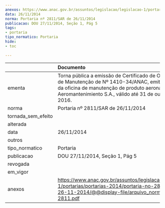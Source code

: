 ```yaml
---
anexos: https://www.anac.gov.br/assuntos/legislacao/legislacao-1/portarias/portarias-2014/portaria-no-2811-sar-de-26-11-2014/@@display-file/arquivo_norma/PA2014-2811.pdf
data: 26/11/2014
norma: Portaria nº 2811/SAR de 26/11/2014
publicacao: DOU 27/11/2014, Seção 1, Pág 5
tags:
- portaria
tipo_normatico: Portaria
hide: 
- toc 
 
---
```


|                    | Documento                                                                                                                                                                                                          |
|:-------------------|:-------------------------------------------------------------------------------------------------------------------------------------------------------------------------------------------------------------------|
| ementa             | Torna pública a emissão de Certificado de Organização de Manutenção de Nº 1410-34/ANAC, emitido em favor da oficina de manutenção de produto aeronáutico Aeromantenimiento S.A., válido até 31 de outubro de 2016. |
| norma              | Portaria nº 2811/SAR de 26/11/2014                                                                                                                                                                                 |
| tornada_sem_efeito |                                                                                                                                                                                                                    |
| alterada           |                                                                                                                                                                                                                    |
| data               | 26/11/2014                                                                                                                                                                                                         |
| outros             |                                                                                                                                                                                                                    |
| tipo_normatico     | Portaria                                                                                                                                                                                                           |
| publicacao         | DOU 27/11/2014, Seção 1, Pág 5                                                                                                                                                                                     |
| revogada           |                                                                                                                                                                                                                    |
| em_vigor           |                                                                                                                                                                                                                    |
| anexos             | https://www.anac.gov.br/assuntos/legislacao/legislacao-1/portarias/portarias-2014/portaria-no-2811-sar-de-26-11-2014/@@display-file/arquivo_norma/PA2014-2811.pdf                                                  |